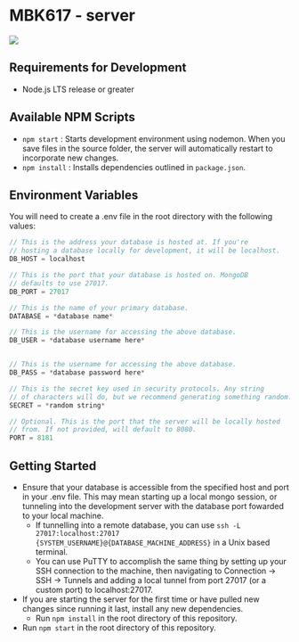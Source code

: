 # MBK617 - server
<a href="https://codeclimate.com/github/MBK617/server/maintainability"><img src="https://api.codeclimate.com/v1/badges/4ab70749ba56f0c6bb9a/maintainability" /></a>
## Requirements for Development
* Node.js LTS release or greater

## Available NPM Scripts
* `npm start` : Starts development environment using nodemon. When you save files in the source folder, the server will automatically restart to incorporate new changes.
* `npm install` : Installs dependencies outlined in `package.json`.

## Environment Variables
You will need to create a .env file in the root directory with the following values:
```js
// This is the address your database is hosted at. If you're 
// hosting a database locally for development, it will be localhost.
DB_HOST = localhost

// This is the port that your database is hosted on. MongoDB 
// defaults to use 27017.
DB_PORT = 27017

// This is the name of your primary database.
DATABASE = *database name*

// This is the username for accessing the above database.
DB_USER = *database username here*


// This is the username for accessing the above database.
DB_PASS = *database password here*

// This is the secret key used in security protocols. Any string 
// of characters will do, but we recommend generating something random. 
SECRET = *random string*

// Optional. This is the port that the server will be locally hosted 
// from. If not provided, will default to 8080.
PORT = 8181
```

## Getting Started
* Ensure that your database is accessible from the specified host and port in your .env file. This may mean starting up a local mongo session, or tunneling into the development server with the database port fowarded to your local machine.
  * If tunnelling into a remote database, you can use `ssh -L 27017:localhost:27017 {SYSTEM_USERNAME}@{DATABASE_MACHINE_ADDRESS}` in a Unix based terminal.
  * You can use PuTTY to accomplish the same thing by setting up your SSH connection to the machine, then navigating to Connection -> SSH -> Tunnels and adding a local tunnel from port 27017 (or a custom port) to localhost:27017.
* If you are starting the server for the first time or have pulled new changes since running it last, install any new dependencies. 
  * Run `npm install` in the root directory of this repository.
* Run `npm start` in the root directory of this repository.
